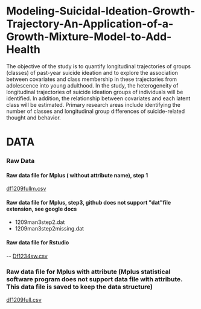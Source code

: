 # Modeling-Suicidal-Ideation-Growth-Trajectory-An-Application-of-a-Growth-Mixture-Model-to-Add-Health
The objective of the study is to quantify longitudinal trajectories of groups (classes) of past-year suicide ideation and to explore the association between covariates and class membership in these trajectories from adolescence into young adulthood. In the study, the heterogeneity of longitudinal trajectories of suicide ideation groups of individuals will be identified. In addition, the relationship between covariates and each latent class will be estimated. Primary research areas include identifying the number of classes and longitudinal group differences of suicide-related thought and behavior. 

# DATA

### Raw Data
#### Raw data file for Mplus ( without attribute name), step 1
[df1209fullm.csv](https://github.com/strategic-jp/Modeling-Suicidal-Ideation-Growth-Trajectory-An-Application-of-a-Growth-Mixture-Model-to-Add-Health/files/8307202/df1209fullm.csv)
#### Raw data file for Mplus, step3, github does not support "dat"file extension, see google docs
- 1209man3step2.dat
- 1209man3step2missing.dat
#### Raw data file for Rstudio 
-- [Df1234sw.csv](https://github.com/strategic-jp/Modeling-Suicidal-Ideation-Growth-Trajectory-An-Application-of-a-Growth-Mixture-Model-to-Add-Health/files/8306723/Df1234sw.csv)
### Raw data file for Mplus with attribute (Mplus statistical software program does not support data file with attribute. This data file is saved to keep the data structure) 
[df1209full.csv](https://github.com/strategic-jp/Modeling-Suicidal-Ideation-Growth-Trajectory-An-Application-of-a-Growth-Mixture-Model-to-Add-Health/files/8307201/df1209full.csv)
